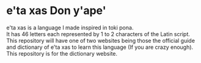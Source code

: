 # e'ta xas Don y'ape'
e'ta xas is a language I made inspired in toki pona.<br>
It has 46 letters each represented by 1 to 2 characters of the Latin script.<br>
This repository will have one of two websites being those the official guide and dictionary of e'ta xas to learn this language (If you are crazy enough).<br>
This repository is for the dictionary website.
